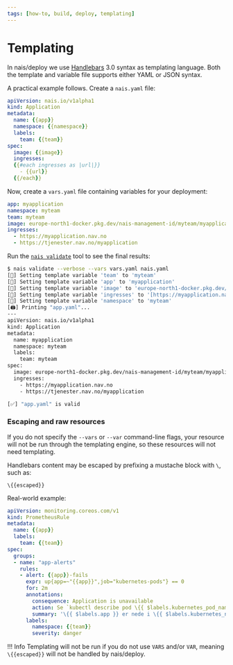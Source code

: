 ```yaml
---
tags: [how-to, build, deploy, templating]
---
```


# Templating

In nais/deploy we use [Handlebars](https://handlebarsjs.com/) 3.0 syntax as templating language.
Both the template and variable file supports either YAML or JSON syntax.

A practical example follows.
Create a `nais.yaml` file:

```yaml
apiVersion: nais.io/v1alpha1
kind: Application
metadata:
  name: {{app}}
  namespace: {{namespace}}
  labels:
    team: {{team}}
spec:
  image: {{image}}
  ingresses:
  {{#each ingresses as |url|}}
    - {{url}}
  {{/each}}
```

Now, create a `vars.yaml` file containing variables for your deployment:

```yaml
app: myapplication
namespace: myteam
team: myteam
image: europe-north1-docker.pkg.dev/nais-management-id/myteam/myapplication:latest
ingresses:
  - https://myapplication.nav.no
  - https://tjenester.nav.no/myapplication
```

Run the [`nais validate`](../../operate/cli/reference/validate.md) tool to see the final results:

```bash
$ nais validate --verbose --vars vars.yaml nais.yaml
[📝] Setting template variable 'team' to 'myteam'
[📝] Setting template variable 'app' to 'myapplication'
[📝] Setting template variable 'image' to 'europe-north1-docker.pkg.dev/nais-management-id/myteam/myapplication:latest'
[📝] Setting template variable 'ingresses' to '[https://myapplication.nav.no https://tjenester.nav.no/myapplication]'
[📝] Setting template variable 'namespace' to 'myteam'
[🖨️] Printing "app.yaml"...
---
apiVersion: nais.io/v1alpha1
kind: Application
metadata:
  name: myapplication
  namespace: myteam
  labels:
    team: myteam
spec:
  image: europe-north1-docker.pkg.dev/nais-management-id/myteam/myapplication:latest
  ingresses:
    - https://myapplication.nav.no
    - https://tjenester.nav.no/myapplication

[✅] "app.yaml" is valid
```

### Escaping and raw resources

If you do not specify the `--vars` or `--var` command-line flags, your resource will not be run through the templating engine, so these resources will not need templating.

Handlebars content may be escaped by prefixing a mustache block with `\`, such as:

```text
\{{escaped}}
```

Real-world example:

```yaml
apiVersion: monitoring.coreos.com/v1
kind: PrometheusRule
metadata:
  name: {{app}}
  labels:
    team: {{team}}
spec:
  groups:
  - name: "app-alerts"
    rules:
    - alert: {{app}}-fails
      expr: up{app=~"{{app}}",job="kubernetes-pods"} == 0
      for: 2m
      annotations:
        consequence: Application is unavailable
        action: Se `kubectl describe pod \{{ $labels.kubernetes_pod_name }}` for events, og `kubectl logs \{{ $labels.kubernetes_pod_name }}` for logger
        summary: '\{{ $labels.app }} er nede i \{{ $labels.kubernetes_namespace }}'
      labels:
        namespace: {{team}}
        severity: danger
```

!!! Info
    Templating will not be run if you do not use `VARS` and/or `VAR`, meaning `\{{escaped}}` will not be handled by nais/deploy.

